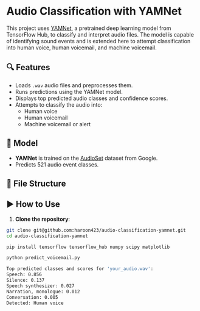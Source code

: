 # Audio Classification with YAMNet

This project uses [YAMNet](https://tfhub.dev/google/yamnet/1), a pretrained deep learning model from TensorFlow Hub, to classify and interpret audio files. The model is capable of identifying sound events and is extended here to attempt classification into human voice, human voicemail, and machine voicemail.

## 🔍 Features

- Loads `.wav` audio files and preprocesses them.
- Runs predictions using the YAMNet model.
- Displays top predicted audio classes and confidence scores.
- Attempts to classify the audio into:
  - Human voice
  - Human voicemail
  - Machine voicemail or alert

## 🧠 Model

- **YAMNet** is trained on the [AudioSet](https://research.google.com/audioset/) dataset from Google.
- Predicts 521 audio event classes.

## 📁 File Structure


## ▶️ How to Use

1. **Clone the repository**:

```bash
git clone git@github.com:haroon423/audio-classification-yamnet.git
cd audio-classification-yamnet

pip install tensorflow tensorflow_hub numpy scipy matplotlib

python predict_voicemail.py

Top predicted classes and scores for 'your_audio.wav':
Speech: 0.856
Silence: 0.137
Speech synthesizer: 0.027
Narration, monologue: 0.012
Conversation: 0.005
Detected: Human voice
